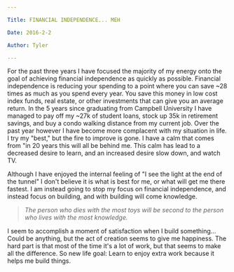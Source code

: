 ```yaml
---

Title: FINANCIAL INDEPENDENCE... MEH

Date: 2016-2-2

Author: Tyler

---
```


For the past three years I have focused the majority of my energy onto the goal of achieving financial independence as quickly as possible. Financial independence is reducing your spending to a point where you can save \~28 times as much as you spend every year. You save this money in low cost index funds, real estate, or other investments that can give you an average return. In the 5 years since graduating from Campbell University I have managed to pay off my \~27k of student loans, stock up 35k in retirement savings, and buy a condo walking distance from my current job. Over the past year however I have become more complacent with my situation in life. I try my \"best,\" but the fire to improve is gone. I have a calm that comes from \"in 20 years this will all be behind me. This calm has lead to a decreased desire to learn, and an increased desire slow down, and watch TV.

Although I have enjoyed the internal feeling of \"I see the light at the end of the tunnel\" I don\'t believe it is what is best for me, or what will get me there fastest. I am instead going to stop my focus on financial independence, and instead focus on building, and with building will come knowledge.

> *The person who dies with the most toys will be second to the person who lives with the most knowledge.*

I seem to accomplish a moment of satisfaction when I build something\... Could be anything, but the act of creation seems to give me happiness. The hard part is that most of the time it\'s a lot of work, but that seems to make all the difference. So new life goal: Learn to enjoy extra work because it helps me build things.